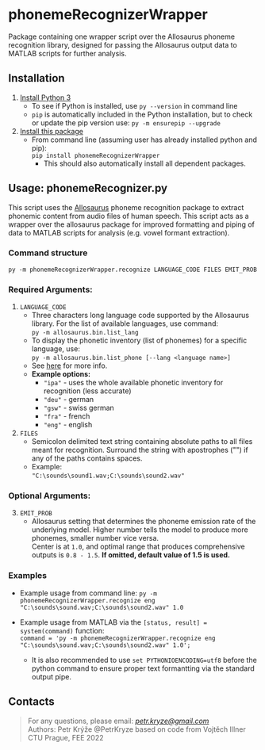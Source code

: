 # phonemeRecognizerWrapper
Package containing one wrapper script over the Allosaurus phoneme recognition library, designed for passing the Allosaurus output data to MATLAB scripts for further analysis.

## Installation
1. [Install Python 3](https://www.python.org/downloads/)
   - To see if Python is installed, use `py --version` in command line
   - `pip` is automatically included in the Python installation, but to check or update the pip version use: `py -m ensurepip --upgrade`
2. [Install this package](https://pypi.org/project/phonemeRecognizerWrapper)
   - From command line (assuming user has already installed python and pip):  
     `pip install phonemeRecognizerWrapper`
     - This should also automatically install all dependent packages. 

## Usage: phonemeRecognizer.py
This script uses the [Allosaurus](https://github.com/xinjli/allosaurus) phoneme recognition package to extract phonemic content from audio files of human speech. This script acts as a wrapper over the allosaurus package for improved formatting and piping of data to MATLAB scripts for analysis (e.g. vowel formant extraction).

### Command structure
`py -m phonemeRecognizerWrapper.recognize LANGUAGE_CODE FILES EMIT_PROB`

### Required Arguments:
1. `LANGUAGE_CODE`
   - Three characters long language code supported by the Allosaurus library. For the list of available languages, use command:  
     `py -m allosaurus.bin.list_lang`  
   - To display the phonetic inventory (list of phonemes) for a specific language, use:  
     `py -m allosaurus.bin.list_phone [--lang <language name>]`  
   - See [here](https://github.com/xinjli/allosaurus) for more info.
   - **Example options:**
     - `"ipa"` - uses the whole available phonetic inventory for recognition (less accurate)
     - `"deu"` - german
     - `"gsw"` - swiss german
     - `"fra"` - french
     - `"eng"` - english
2. `FILES`
   - Semicolon delimited text string containing absolute paths to all files meant for recognition. Surround the string with apostrophes ("") if any of the paths contains spaces.
   - Example:  
     `"C:\sounds\sound1.wav;C:\sounds\sound2.wav"`

### Optional Arguments:
3. `EMIT_PROB`
   - Allosaurus setting that determines the phoneme emission rate of the underlying model. Higher number tells the model to produce more phonemes, smaller number vice versa.  
   Center is at `1.0`, and optimal range that produces comprehensive outputs is `0.8 - 1.5`. **If omitted, default value of 1.5 is used.**

### Examples
- Example usage from command line:
  `py -m phonemeRecognizerWrapper.recognize eng "C:\sounds\sound.wav;C:\sounds\sound2.wav" 1.0`

- Example usage from MATLAB via the `[status, result] = system(command)` function:  
  `command = 'py -m phonemeRecognizerWrapper.recognize eng "C:\sounds\sound.wav;C:\sounds\sound2.wav" 1.0';`
  - It is also recommended to use `set PYTHONIOENCODING=utf8` before the python command to ensure proper text formantting via the standard output pipe.

## Contacts
> For any questions, please email: *petr.kryze@gmail.com*  
> Authors: Petr Krýže @PetrKryze based on code from Vojtěch Illner  
> CTU Prague, FEE 2022